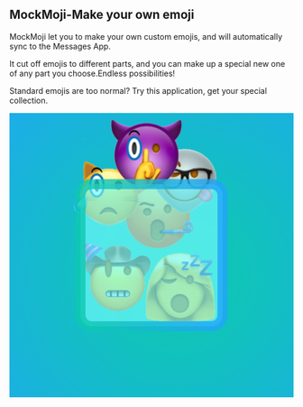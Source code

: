 ## MockMoji-Make your own emoji

MockMoji let you to make your own custom emojis, and will automatically sync to the Messages App. 

It cut off emojis to different parts, and you can make up a special new one of any part you choose.Endless possibilities!

Standard emojis are too normal? Try this application, get your special collection.

![](/images/mockmoji.png)
